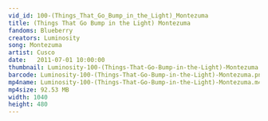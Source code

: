 ```yaml
---
vid_id: 100-(Things_That_Go_Bump_in_the_Light)_Montezuma
title: (Things That Go Bump in the Light) Montezuma
fandoms: Blueberry
creators: Luminosity
song: Montezuma
artist: Cusco
date:   2011-07-01 10:00:00
thumbnail: Luminosity-100-(Things-That-Go-Bump-in-the-Light)-Montezuma.jpg
barcode: Luminosity-100-(Things-That-Go-Bump-in-the-Light)-Montezuma.png
mp4name: Luminosity-100-(Things-That-Go-Bump-in-the-Light)-Montezuma.m4v
mp4size: 92.53 MB
width: 1040
height: 480
---
```



  